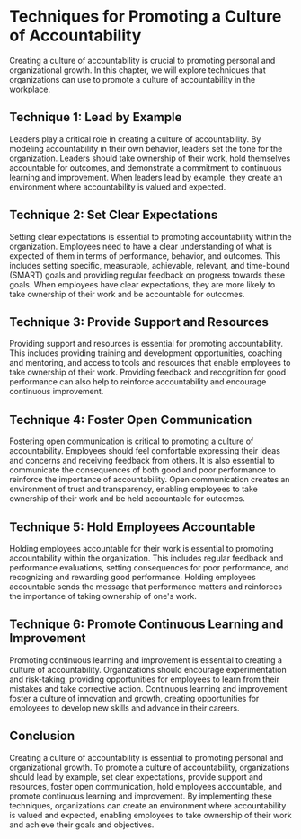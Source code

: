 Techniques for Promoting a Culture of Accountability
=====================================================================================================

Creating a culture of accountability is crucial to promoting personal and organizational growth. In this chapter, we will explore techniques that organizations can use to promote a culture of accountability in the workplace.

Technique 1: Lead by Example
----------------------------

Leaders play a critical role in creating a culture of accountability. By modeling accountability in their own behavior, leaders set the tone for the organization. Leaders should take ownership of their work, hold themselves accountable for outcomes, and demonstrate a commitment to continuous learning and improvement. When leaders lead by example, they create an environment where accountability is valued and expected.

Technique 2: Set Clear Expectations
-----------------------------------

Setting clear expectations is essential to promoting accountability within the organization. Employees need to have a clear understanding of what is expected of them in terms of performance, behavior, and outcomes. This includes setting specific, measurable, achievable, relevant, and time-bound (SMART) goals and providing regular feedback on progress towards these goals. When employees have clear expectations, they are more likely to take ownership of their work and be accountable for outcomes.

Technique 3: Provide Support and Resources
------------------------------------------

Providing support and resources is essential for promoting accountability. This includes providing training and development opportunities, coaching and mentoring, and access to tools and resources that enable employees to take ownership of their work. Providing feedback and recognition for good performance can also help to reinforce accountability and encourage continuous improvement.

Technique 4: Foster Open Communication
--------------------------------------

Fostering open communication is critical to promoting a culture of accountability. Employees should feel comfortable expressing their ideas and concerns and receiving feedback from others. It is also essential to communicate the consequences of both good and poor performance to reinforce the importance of accountability. Open communication creates an environment of trust and transparency, enabling employees to take ownership of their work and be held accountable for outcomes.

Technique 5: Hold Employees Accountable
---------------------------------------

Holding employees accountable for their work is essential to promoting accountability within the organization. This includes regular feedback and performance evaluations, setting consequences for poor performance, and recognizing and rewarding good performance. Holding employees accountable sends the message that performance matters and reinforces the importance of taking ownership of one's work.

Technique 6: Promote Continuous Learning and Improvement
--------------------------------------------------------

Promoting continuous learning and improvement is essential to creating a culture of accountability. Organizations should encourage experimentation and risk-taking, providing opportunities for employees to learn from their mistakes and take corrective action. Continuous learning and improvement foster a culture of innovation and growth, creating opportunities for employees to develop new skills and advance in their careers.

Conclusion
----------

Creating a culture of accountability is essential to promoting personal and organizational growth. To promote a culture of accountability, organizations should lead by example, set clear expectations, provide support and resources, foster open communication, hold employees accountable, and promote continuous learning and improvement. By implementing these techniques, organizations can create an environment where accountability is valued and expected, enabling employees to take ownership of their work and achieve their goals and objectives.
